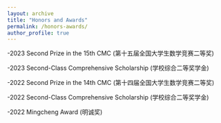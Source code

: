 ```yaml
---
layout: archive
title: "Honors and Awards"
permalink: /honors-awards/
author_profile: true
---
```


-2023  Second Prize in the 15th CMC (第十五届全国大学生数学竞赛二等奖)
    
-2023  Second-Class Comprehensive Scholarship (学校综合二等奖学金)

-2022  Second Prize in the 14th CMC (第十四届全国大学生数学竞赛二等奖)

-2022  Second-Class Comprehensive Scholarship (学校综合二等奖学金)

-2022  Mingcheng Award (明诚奖)
